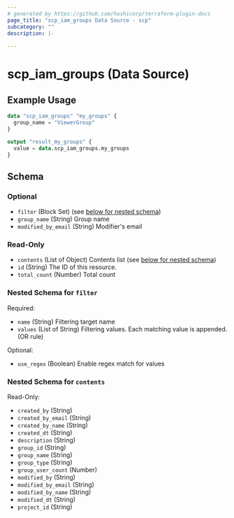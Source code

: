 ```yaml
---
# generated by https://github.com/hashicorp/terraform-plugin-docs
page_title: "scp_iam_groups Data Source - scp"
subcategory: ""
description: |-
  
---
```


# scp_iam_groups (Data Source)



## Example Usage

```terraform
data "scp_iam_groups" "my_groups" {
  group_name = "ViewerGroup"
}

output "result_my_groups" {
  value = data.scp_iam_groups.my_groups
}
```

<!-- schema generated by tfplugindocs -->
## Schema

### Optional

- `filter` (Block Set) (see [below for nested schema](#nestedblock--filter))
- `group_name` (String) Group name
- `modified_by_email` (String) Modifier's email

### Read-Only

- `contents` (List of Object) Contents list (see [below for nested schema](#nestedatt--contents))
- `id` (String) The ID of this resource.
- `total_count` (Number) Total count

<a id="nestedblock--filter"></a>
### Nested Schema for `filter`

Required:

- `name` (String) Filtering target name
- `values` (List of String) Filtering values. Each matching value is appended. (OR rule)

Optional:

- `use_regex` (Boolean) Enable regex match for values


<a id="nestedatt--contents"></a>
### Nested Schema for `contents`

Read-Only:

- `created_by` (String)
- `created_by_email` (String)
- `created_by_name` (String)
- `created_dt` (String)
- `description` (String)
- `group_id` (String)
- `group_name` (String)
- `group_type` (String)
- `group_user_count` (Number)
- `modified_by` (String)
- `modified_by_email` (String)
- `modified_by_name` (String)
- `modified_dt` (String)
- `project_id` (String)


